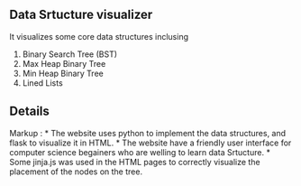 ## Data Srtucture visualizer 
It visualizes some core data structures inclusing 
1) Binary Search Tree (BST)
2) Max Heap Binary Tree
3) Min Heap Binary Tree
4) Lined Lists

## Details

 Markup : * The website uses python to implement the data structures, and flask to visualize it in HTML. 
          * The website have a friendly user interface for computer science begainers who are welling to learn data Srtucture.
          * Some jinja.js was used in the HTML pages to correctly visualize the placement of the nodes on the tree.








